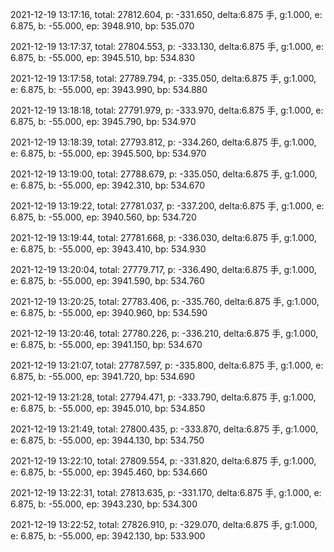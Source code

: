 2021-12-19 13:17:16, total: 27812.604, p: -331.650, delta:6.875 手, g:1.000, e: 6.875, b: -55.000, ep: 3948.910, bp: 535.070

2021-12-19 13:17:37, total: 27804.553, p: -333.130, delta:6.875 手, g:1.000, e: 6.875, b: -55.000, ep: 3945.510, bp: 534.830

2021-12-19 13:17:58, total: 27789.794, p: -335.050, delta:6.875 手, g:1.000, e: 6.875, b: -55.000, ep: 3943.990, bp: 534.880

2021-12-19 13:18:18, total: 27791.979, p: -333.970, delta:6.875 手, g:1.000, e: 6.875, b: -55.000, ep: 3945.790, bp: 534.970

2021-12-19 13:18:39, total: 27793.812, p: -334.260, delta:6.875 手, g:1.000, e: 6.875, b: -55.000, ep: 3945.500, bp: 534.970

2021-12-19 13:19:00, total: 27788.679, p: -335.050, delta:6.875 手, g:1.000, e: 6.875, b: -55.000, ep: 3942.310, bp: 534.670

2021-12-19 13:19:22, total: 27781.037, p: -337.200, delta:6.875 手, g:1.000, e: 6.875, b: -55.000, ep: 3940.560, bp: 534.720

2021-12-19 13:19:44, total: 27781.668, p: -336.030, delta:6.875 手, g:1.000, e: 6.875, b: -55.000, ep: 3943.410, bp: 534.930

2021-12-19 13:20:04, total: 27779.717, p: -336.490, delta:6.875 手, g:1.000, e: 6.875, b: -55.000, ep: 3941.590, bp: 534.760

2021-12-19 13:20:25, total: 27783.406, p: -335.760, delta:6.875 手, g:1.000, e: 6.875, b: -55.000, ep: 3940.960, bp: 534.590

2021-12-19 13:20:46, total: 27780.226, p: -336.210, delta:6.875 手, g:1.000, e: 6.875, b: -55.000, ep: 3941.150, bp: 534.670

2021-12-19 13:21:07, total: 27787.597, p: -335.800, delta:6.875 手, g:1.000, e: 6.875, b: -55.000, ep: 3941.720, bp: 534.690

2021-12-19 13:21:28, total: 27794.471, p: -333.790, delta:6.875 手, g:1.000, e: 6.875, b: -55.000, ep: 3945.010, bp: 534.850

2021-12-19 13:21:49, total: 27800.435, p: -333.870, delta:6.875 手, g:1.000, e: 6.875, b: -55.000, ep: 3944.130, bp: 534.750

2021-12-19 13:22:10, total: 27809.554, p: -331.820, delta:6.875 手, g:1.000, e: 6.875, b: -55.000, ep: 3945.460, bp: 534.660

2021-12-19 13:22:31, total: 27813.635, p: -331.170, delta:6.875 手, g:1.000, e: 6.875, b: -55.000, ep: 3943.230, bp: 534.300

2021-12-19 13:22:52, total: 27826.910, p: -329.070, delta:6.875 手, g:1.000, e: 6.875, b: -55.000, ep: 3942.130, bp: 533.900